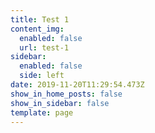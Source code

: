 ```yaml
---
title: Test 1
content_img:
  enabled: false
  url: test-1
sidebar:
  enabled: false
  side: left
date: 2019-11-20T11:29:54.473Z
show_in_home_posts: false
show_in_sidebar: false
template: page
---
```



